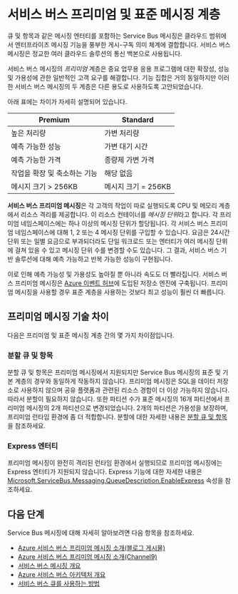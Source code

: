 <properties
	pageTitle="서비스 버스 프리미엄 및 표준 메시징 가격 책정 계층 개요 | Microsoft Azure"
	description="서비스 버스 프리미엄 및 표준 메시징"
	services="service-bus-messaging"
	documentationCenter=".net"
	authors="djrosanova"
	manager="timlt"
	editor=""/>

<tags
	ms.service="service-bus-messaging"
	ms.workload="na"
	ms.tgt_pltfrm="na"
	ms.devlang="na"
	ms.topic="get-started-article"
	ms.date="09/02/2016"
	ms.author="darosa;sethm"/>

# 서비스 버스 프리미엄 및 표준 메시징 계층 

큐 및 항목과 같은 메시징 엔터티를 포함하는 Service Bus 메시징은 클라우드 범위에서 엔터프라이즈 메시징 기능을 풍부한 게시-구독 의미 체계에 결합합니다. 서비스 버스 메시징은 정교한 여러 클라우드 솔루션의 통신 백본으로 사용됩니다.

서비스 버스 메시징의 *프리미엄* 계층은 중요 업무용 응용 프로그램에 대한 확장성, 성능 및 가용성에 관한 일반적인 고객 요구를 해결합니다. 기능 집합은 거의 동일하지만 이러한 서비스 버스 메시징의 두 계층은 다른 용도로 사용하도록 고안되었습니다.

아래 표에는 차이가 자세히 설명되어 있습니다.

| Premium | Standard |
|---------------------------------------|--------------------------------|
| 높은 처리량 | 가변 처리량 |
| 예측 가능한 성능 | 가변 대기 시간 |
| 예측 가능한 가격 | 종량제 가변 가격 |
| 작업을 확장 및 축소하는 기능 | 해당 없음 |
| 메시지 크기 > 256KB | 메시지 크기 = 256KB |

**서비스 버스 프리미엄 메시징**은 각 고객의 작업이 따로 실행되도록 CPU 및 메모리 계층에서 리소스 격리를 제공합니다. 이 리소스 컨테이너를 *메시징 단위*라고 합니다. 각 프리미엄 네임스페이스에는 하나 이상의 메시징 단위가 할당됩니다. 각 서비스 버스 프리미엄 네임스페이스에 대해 1, 2 또는 4 메시징 단위를 구입할 수 있습니다. 요금은 24시간 단위 또는 일별 요금으로 부과되더라도 단일 워크로드 또는 엔터티가 여러 메시징 단위에 걸쳐 있을 수 있고 메시징 단위 수를 변경할 수도 있습니다. 그 결과, 서비스 버스 기반 솔루션에 대해 예측 가능하고 반복 가능한 성능이 구현됩니다.

이로 인해 예측 가능성 및 가용성도 높아질 뿐 아니라 속도도 더 빨라집니다. 서비스 버스 프리미엄 메시징은 [Azure 이벤트 허브](https://azure.microsoft.com/services/event-hubs/)에 도입된 저장소 엔진에 구축됩니다. 프리미엄 메시징을 사용할 경우 표준 계층을 사용하는 것보다 최고 성능이 훨씬 더 빠릅니다.

## 프리미엄 메시징 기술 차이

다음은 프리미엄 및 표준 메시징 계층 간의 몇 가지 차이점입니다.

### 분할 큐 및 항목

분할 큐 및 항목은 프리미엄 메시징에서 지원되지만 Service Bus 메시징의 표준 및 기본 계층의 경우와 동일하게 작동하지 않습니다. 프리미엄 메시징은 SQL을 데이터 저장소로 사용하지 않으며 공유 플랫폼과 관련된 리소스 경합이 더 이상 가능하지 않습니다. 따라서 분할이 필요하지 않습니다. 또한 파티션 수가 표준 메시징의 16개 파티션에서 프리미엄 메시징의 2개 파티션으로 변경되었습니다. 2개의 파티션은 가용성을 보장하며, 프리미엄 런타임 환경에 좀 더 적합합니다. 분할에 대한 자세한 내용은 [분할 큐 및 항목](service-bus-partitioning.md)을 참조하세요.

### Express 엔터티

프리미엄 메시징이 완전히 격리된 런타임 환경에서 실행되므로 프리미엄 메시징에는 Express 엔터티가 지원되지 않습니다. Express 기능에 대한 자세한 내용은 [Microsoft.ServiceBus.Messaging.QueueDescription.EnableExpress](https://msdn.microsoft.com/library/azure/microsoft.servicebus.messaging.queuedescription.enableexpress.aspx) 속성을 참조하세요.

## 다음 단계

Service Bus 메시징에 대해 자세히 알아보려면 다음 항목을 참조하세요.

- [Azure 서비스 버스 프리미엄 메시징 소개(블로그 게시물)](http://azure.microsoft.com/blog/introducing-azure-service-bus-premium-messaging/)
- [Azure 서비스 버스 프리미엄 메시징 소개(Channel9)](https://channel9.msdn.com/Blogs/Subscribe/Introducing-Azure-Service-Bus-Premium-Messaging)
- [서비스 버스 메시징 개요](service-bus-messaging-overview.md)
- [Azure 서비스 버스 아키텍처 개요](../service-bus/service-bus-fundamentals-hybrid-solutions.md)
- [서비스 버스 큐를 사용하는 방법](service-bus-dotnet-get-started-with-queues.md)

<!---HONumber=AcomDC_0928_2016-->